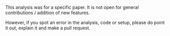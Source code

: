 This analysis was for a specific paper. It is not open for general contributions / addition of new features.

However, if you spot an error in the analysis, code or setup, please do point it out, explain it and make a pull request.
